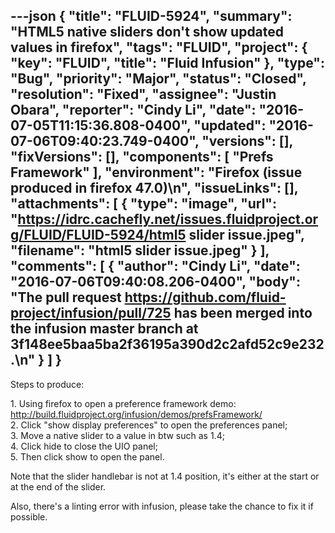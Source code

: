 ---json
{
  "title": "FLUID-5924",
  "summary": "HTML5 native sliders don't show updated values in firefox",
  "tags": "FLUID",
  "project": {
    "key": "FLUID",
    "title": "Fluid Infusion"
  },
  "type": "Bug",
  "priority": "Major",
  "status": "Closed",
  "resolution": "Fixed",
  "assignee": "Justin Obara",
  "reporter": "Cindy Li",
  "date": "2016-07-05T11:15:36.808-0400",
  "updated": "2016-07-06T09:40:23.749-0400",
  "versions": [],
  "fixVersions": [],
  "components": [
    "Prefs Framework"
  ],
  "environment": "Firefox (issue produced in firefox 47.0)\n",
  "issueLinks": [],
  "attachments": [
    {
      "type": "image",
      "url": "https://idrc.cachefly.net/issues.fluidproject.org/FLUID/FLUID-5924/html5 slider issue.jpeg",
      "filename": "html5 slider issue.jpeg"
    }
  ],
  "comments": [
    {
      "author": "Cindy Li",
      "date": "2016-07-06T09:40:08.206-0400",
      "body": "The pull request <https://github.com/fluid-project/infusion/pull/725> has been merged into the infusion master branch at 3f148ee5baa5ba2f36195a390d2c2afd52c9e232.\n"
    }
  ]
}
---
Steps to produce:

1\. Using firefox to open a preference framework demo: <http://build.fluidproject.org/infusion/demos/prefsFramework/>\
2\. Click "show display preferences" to open the preferences panel;\
3\. Move a native slider to a value in btw such as 1.4;\
4\. Click hide to close the UIO panel;\
5\. Then click show to open the panel.

Note that the slider handlebar is not at 1.4 position, it's either at the start or at the end of the slider.

Also, there's a linting error with infusion, please take the chance to fix it if possible.

        